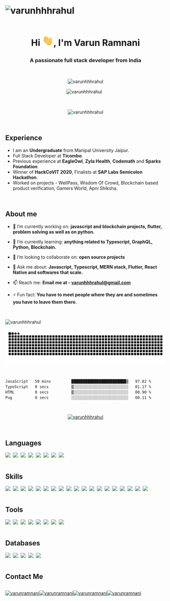 <h1 align="center"> 
<div style="display:flex;justify-content:space-between; align-items:center;margin:2rem 0rem; flex-direction:row;">
<p align="left">
 <img src="https://komarev.com/ghpvc/?username=varunhhhrahul&label=Profile%20views&color=db2814&style=flat" alt="varunhhhrahul" /> </p>
</div>
 
Hi <img src="https://raw.githubusercontent.com/ABSphreak/ABSphreak/master/gifs/Hi.gif" width="35" />, I'm Varun Ramnani</h1>
<h3 align="center">A passionate full stack developer from India</h3>

<br/>

<p align="center" >
<!--  <img align="center" src="https://github-readme-streak-stats.herokuapp.com/?user=varunhhhrahul&theme=dark" alt="varunhhhrahul" /> -->
<!--  <img align="center" src="https://streak-stats.demolab.com?user=varunhhhrahul&theme=dark&border_radius=5.1" alt="varunhhhrahul" /> -->
 <img alt="varunhhhrahul" src="https://github-readme-streak-stats.herokuapp.com?user=varunhhhrahul&theme=dark"/>
</p>

<p align="center" style="margin-right:0.5rem;"><img align="center" src="https://github-readme-stats.vercel.app/api?username=varunhhhrahul&count_private=true&show_icons=true&theme=dark" alt="varunhhhrahul" /></p>

<br/>

<p align="center"><img align="center" src="https://github-readme-stats.vercel.app/api/top-langs?username=varunhhhrahul&show_icons=true&theme=dark&locale=en&layout=compact" alt="varunhhhrahul" /></p>

<br/>

## Experience

- I am an **Undergraduate** from Manipal University Jaipur.
- Full Stack Developer at **Ticombo**.
- Previous experience at **EagleOwl**, **Zyla Health**, **Codemath** and **Sparks Foundation**.
- Winner of **HackCoVIT 2020**, Finalists at **SAP Labs Semicolon Hackathon**.
- Worked on projects - WellPass, Wisdom Of Crowd, Blockchain based product verification, Gamers World, Apni Shiksha.

<br/>

## About me

- 🔭 I’m currently working on: **javascript and blockchain projects, flutter, problem solving as well as on python.**

- 🌱 I’m currently learning: **anything related to Typescript, GraphQL, Python, Blockchain.**

- 👯 I’m looking to collaborate on: **open source projects**

- 💬 Ask me about: **Javascript, Typescript, MERN stack, Flutter, React Native and softwares that scale.**

- 📫 Reach me: **Email me at - varunhhhrahul@gmail.com**

- ⚡ Fun fact: **You have to meet people where they are and sometimes you have to leave them there.**

<br/>

<p ><img align="center" src="https://github-readme-activity-graph.vercel.app/graph?username=varunhhhrahul&theme=react-dark" alt="varunhhhrahul" /></p>

<p align="center"><img align="center" src="https://github.com/varunhhhrahul/varunhhhrahul/blob/output/github-contribution-grid-snake.svg" alt="varunhhhrahul" /></p>


<br/>

<!--START_SECTION:waka-->

```txt
JavaScript   50 mins         ████████████████████████▒   97.82 %
TypeScript   0 secs          ▒░░░░░░░░░░░░░░░░░░░░░░░░   01.17 %
HTML         0 secs          ▒░░░░░░░░░░░░░░░░░░░░░░░░   00.90 %
Pug          0 secs          ░░░░░░░░░░░░░░░░░░░░░░░░░   00.11 %
```

<!--END_SECTION:waka-->

<br/>

<p align="center"> <a href="https://github.com/ryo-ma/github-profile-trophy"><img src="https://github-profile-trophy.vercel.app/?username=varunhhhrahul&theme=dark" alt="varunhhhrahul" /></a> </p>

<br/>



## Languages

<div style="display:flex;flex-direction:row;flex-wrap:wrap;">
    <img style="margin-right:0.5rem" src="https://img.shields.io/badge/JavaScript-F7DF1E?style=for-the-badge&logo=javascript&logoColor=black" />
    <img style="margin-right:0.5rem" src="https://img.shields.io/badge/TypeScript-007ACC?style=for-the-badge&logo=typescript&logoColor=white" />
    <img style="margin-right:0.5rem" src="https://img.shields.io/badge/PHP-777BB4?style=for-the-badge&logo=php&logoColor=white" />
    <img style="margin-right:0.5rem" src="https://img.shields.io/badge/Dart-0175C2?style=for-the-badge&logo=dart&logoColor=white" />
    <img style="margin-right:0.5rem" src="https://img.shields.io/badge/Solidity-e6e6e6?style=for-the-badge&logo=solidity&logoColor=black" />
    <img style="margin-right:0.5rem" src="https://img.shields.io/badge/C-00599C?style=for-the-badge&logo=c&logoColor=white" />
    <img style="margin-right:0.5rem" src="https://img.shields.io/badge/C%2B%2B-00599C?style=for-the-badge&logo=c%2B%2B&logoColor=white" />
    <img src="https://img.shields.io/badge/Java-ED8B00?style=for-the-badge&logo=java&logoColor=white" />
</div>

<br/>

## Skills

<div style="display:flex;flex-direction:row;flex-wrap:wrap;flex-wrap:wrap;">
    <img style="margin-right:0.5rem" src="https://img.shields.io/badge/React-20232A?style=for-the-badge&logo=react&logoColor=61DAFB" />
    <img style="margin-right:0.5rem" src="https://img.shields.io/badge/Angular-FF0000?style=for-the-badge&logo=angular&logoColor=FFFFFF" />
    <img style="margin-right:0.5rem" src="https://img.shields.io/badge/Flutter-02569B?style=for-the-badge&logo=flutter&logoColor=white" />
    <img style="margin-right:0.5rem" src="https://img.shields.io/badge/React_Native-20232A?style=for-the-badge&logo=react&logoColor=61DAFB" />
    <img style="margin-right:0.5rem" src="https://img.shields.io/badge/Redux-593D88?style=for-the-badge&logo=redux&logoColor=white" />
    <img style="margin-right:0.5rem" src="https://img.shields.io/badge/Bootstrap-563D7C?style=for-the-badge&logo=bootstrap&logoColor=white" />
    <img style="margin-right:0.5rem" src="https://img.shields.io/badge/Tailwind_CSS-38B2AC?style=for-the-badge&logo=tailwind-css&logoColor=white" />
    <img style="margin-right:0.5rem" src="https://img.shields.io/badge/Material--UI-0081CB?style=for-the-badge&logo=material-ui&logoColor=white" />
    <img style="margin-right:0.5rem" src="https://img.shields.io/badge/Chakra--UI-319795?style=for-the-badge&logo=chakra-ui&logoColor=white" />  
    <img style="margin-right:0.5rem" src="https://img.shields.io/badge/styled--components-DB7093?style=for-the-badge&logo=styled-components&logoColor=white" />  
    <img style="margin-right:0.5rem" src="https://img.shields.io/badge/jQuery-0769AD?style=for-the-badge&logo=jquery&logoColor=white" />
    <img style="margin-right:0.5rem" src="https://img.shields.io/badge/Node.js-43853D?style=for-the-badge&logo=node-dot-js&logoColor=white" />
    <img style="margin-right:0.5rem" src="https://img.shields.io/badge/Electron-2B2E3A?style=for-the-badge&logo=electron&logoColor=9FEAF9" />
    <img style="margin-right:0.5rem" src="https://img.shields.io/badge/next.js-000000?style=for-the-badge&logo=next-dot-js&logoColor=white" />
    <img style="margin-right:0.5rem" src="https://img.shields.io/badge/npm-CB3837?style=for-the-badge&logo=npm&logoColor=white" />
    <img style="margin-right:0.5rem" src="https://img.shields.io/badge/Yarn-2C8EBB?style=for-the-badge&logo=yarn&logoColor=white" />
    <img style="margin-right:0.5rem" src="https://img.shields.io/badge/GraphQl-E10098?style=for-the-badge&logo=graphql&logoColor=white" />
    <img style="margin-right:0.5rem" src="https://img.shields.io/badge/Express.js-000000?style=for-the-badge&logo=express&logoColor=white" />
    <img src="https://img.shields.io/badge/Jest-C21325?style=for-the-badge&logo=jest&logoColor=white" />
</div>

<br/>

## Tools

<div style="display:flex;flex-direction:row;flex-wrap:wrap;">
    <img style="margin-right:0.5rem" src="https://img.shields.io/badge/Git-F05032?style=for-the-badge&logo=git&logoColor=white" />
    <img style="margin-right:0.5rem" src="https://img.shields.io/badge/Postman-FF6C37?style=for-the-badge&logo=Postman&logoColor=white" />
    <img style="margin-right:0.5rem" src="https://img.shields.io/badge/Linux-FCC624?style=for-the-badge&logo=linux&logoColor=black" />
    <img style="margin-right:0.5rem" src="https://img.shields.io/badge/Nginx-009639?style=for-the-badge&logo=nginx&logoColor=white" />
    <img style="margin-right:0.5rem" src="https://img.shields.io/badge/Amazon_AWS-232F3E?style=for-the-badge&logo=amazon-aws&logoColor=white" />
    <img style="margin-right:0.5rem" src="https://img.shields.io/badge/Google_Cloud-4285F4?style=for-the-badge&logo=google-cloud&logoColor=white" />
    <img style="margin-right:0.5rem" src="https://img.shields.io/badge/firebase-ffca28?style=for-the-badge&logo=firebase&logoColor=black" />
    <img src="https://img.shields.io/badge/Heroku-430098?style=for-the-badge&logo=heroku&logoColor=white" />
</div>

<br/>

## Databases

<div style="display:flex;flex-direction:row;flex-wrap:wrap;">
    <img style="margin-right:0.5rem" src="https://img.shields.io/badge/MongoDB-4EA94B?style=for-the-badge&logo=mongodb&logoColor=white" />
    <img style="margin-right:0.5rem" src="https://img.shields.io/badge/MySQL-00000F?style=for-the-badge&logo=mysql&logoColor=white" />
    <img style="margin-right:0.5rem" src="https://img.shields.io/badge/SQLite-07405E?style=for-the-badge&logo=sqlite&logoColor=white" />
    <img style="margin-right:0.5rem" src="https://img.shields.io/badge/MariaDB-003545?style=for-the-badge&logo=mariadb&logoColor=white" />
    <img  src="https://img.shields.io/badge/Amazon%20DynamoDB-4053D6?style=for-the-badge&logo=Amazon%20DynamoDB&logoColor=white" />
</div>

<br/>

## Contact Me

<div style="display:inline-flex;flex-direction:row; justify-content:center; align-items:center;flex-wrap:wrap;">

[![varunramnani](https://img.shields.io/badge/varun-1DA1F2?style=for-the-badge&logo=twitter&logoColor=white)](https://twitter.com/varunramnani5)

[![varunramnani](https://img.shields.io/badge/Varun-0077B5?style=for-the-badge&logo=linkedin&logoColor=white)](https://www.linkedin.com/in/varun-ramnani-878653146/)

[![varunramnani](https://img.shields.io/badge/Varun-D14836?style=for-the-badge&logo=gmail&logoColor=white)](mailto:varunhhhrahul@gmail.com)

[![varunramnani](https://img.shields.io/badge/Varun-FF0000?style=for-the-badge&logo=youtube&logoColor=white)](https://www.youtube.com/channel/UCcUvjuYWMDaxyARIRVURlOw)

</div>
